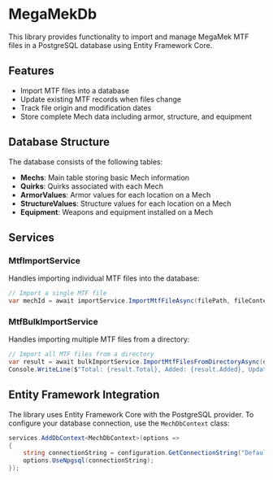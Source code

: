 # MegaMekDb

This library provides functionality to import and manage MegaMek MTF files in a PostgreSQL database using Entity Framework Core.

## Features

- Import MTF files into a database
- Update existing MTF records when files change
- Track file origin and modification dates
- Store complete Mech data including armor, structure, and equipment

## Database Structure

The database consists of the following tables:

- **Mechs**: Main table storing basic Mech information
- **Quirks**: Quirks associated with each Mech
- **ArmorValues**: Armor values for each location on a Mech
- **StructureValues**: Structure values for each location on a Mech
- **Equipment**: Weapons and equipment installed on a Mech

## Services

### MtfImportService

Handles importing individual MTF files into the database:

```csharp
// Import a single MTF file
var mechId = await importService.ImportMtfFileAsync(filePath, fileContent);
```

### MtfBulkImportService

Handles importing multiple MTF files from a directory:

```csharp
// Import all MTF files from a directory
var result = await bulkImportService.ImportMtfFilesFromDirectoryAsync(directoryPath, recursive);
Console.WriteLine($"Total: {result.Total}, Added: {result.Added}, Updated: {result.Updated}, Skipped: {result.Skipped}");
```

## Entity Framework Integration

The library uses Entity Framework Core with the PostgreSQL provider. To configure your database connection, use the `MechDbContext` class:

```csharp
services.AddDbContext<MechDbContext>(options =>
{
    string connectionString = configuration.GetConnectionString("DefaultConnection");
    options.UseNpgsql(connectionString);
});
